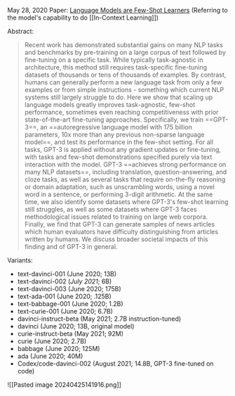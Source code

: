 May 28, 2020
Paper: [Language Models are Few-Shot Learners](https://arxiv.org/abs/2005.14165) (Referring to the model's capability to do [[In-Context Learning]])

Abstract:
> Recent work has demonstrated substantial gains on many NLP tasks and benchmarks by pre-training on a large corpus of text followed by fine-tuning on a specific task. While typically task-agnostic in architecture, this method still requires task-specific fine-tuning datasets of thousands or tens of thousands of examples. By contrast, humans can generally perform a new language task from only a few examples or from simple instructions - something which current NLP systems still largely struggle to do. Here we show that scaling up language models greatly improves task-agnostic, few-shot performance, sometimes even reaching competitiveness with prior state-of-the-art fine-tuning approaches. Specifically, we train ==GPT-3==, an ==autoregressive language model with 175 billion parameters, 10x more than any previous non-sparse language model==, and test its performance in the few-shot setting. For all tasks, GPT-3 is applied without any gradient updates or fine-tuning, with tasks and few-shot demonstrations specified purely via text interaction with the model. GPT-3 ==achieves strong performance on many NLP datasets==, including translation, question-answering, and cloze tasks, as well as several tasks that require on-the-fly reasoning or domain adaptation, such as unscrambling words, using a novel word in a sentence, or performing 3-digit arithmetic. At the same time, we also identify some datasets where GPT-3's few-shot learning still struggles, as well as some datasets where GPT-3 faces methodological issues related to training on large web corpora. Finally, we find that GPT-3 can generate samples of news articles which human evaluators have difficulty distinguishing from articles written by humans. We discuss broader societal impacts of this finding and of GPT-3 in general.

Variants:
- text-davinci-001 (June 2020; 13B)
- text-davinci-002 (*July 2021*; 6B)
- text-davinci-003 (June 2020; 175B)
- text-ada-001 (June 2020; .125B)
- text-babbage-001 (June 2020; 1.2B)
- text-curie-001 (June 2020; 6.7B)
- davinci-instruct-beta (May 2021; 2.7B instruction-tuned)
- davinci (June 2020; 13B, original model)
- curie-instruct-beta (May 2021; 92M)
- curie (June 2020; 2.7B)
- babbage (June 2020; 125M)
- ada (June 2020; 40M)
- Codex/code-davinci-002 (August 2021; 14.8B, GPT-3 fine-tuned on code)

![[Pasted image 20240425141916.png]]